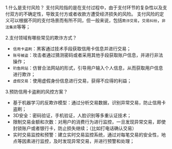 1.什么是支付风险？
支付风险指的是在支付过程中，由于支付环节的复杂性以及支付双方的不确定性，导致支付方或者收款方遭受经济损失的风险。
支付风险的定义可以根据不同的支付场景而有所不同，但一般来说，包括`欺诈交易`，`交易纠纷`，`非法集资`等等；

2.支付领域有哪些常见的欺诈方式？
- `信用卡盗刷`：黑客通过技术手段获取信用卡信息并进行交易；
- `账号被盗`：攻击者通过猜测密码或者采用其他手段获取账户信息，并进行非法操作；
- `钓鱼网站`：仿冒合法网站的形式，引导用户输入个人信息，从而获取用户信息进行欺诈；
- `虚假交易`：使用虚假身份信息进行交易，获得不应得的利益； 

3.预防信用卡盗刷的风控方案？
- 基于机器学习的反欺诈模型：通过分析交易数据，识别异常交易，防止信用卡盗刷；
- 3D安全：密码验证，手机验证，人脸识别等多重认证技术；
- 限制交易金额和次数：对用户的消费行为进行监控，一旦发现异常交易，即使封锁账户或者银行卡，防止损失继续；（比如打电话确认交易）
- 实时交易监控和预警：建立实时交易监控系统，通过对每笔交易的安全性，地点等因素进行监控，及时发现异常交易，并进行预警和处理；
